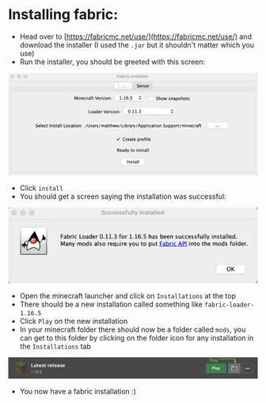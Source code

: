 # Installing fabric:

- Head over to [https://fabricmc.net/use/](https://fabricmc.net/use/) and download the installer (I used the `.jar` but it shouldn't matter which you use)
- Run the installer, you should be greeted with this screen:

![](https://github.com/quaoz/minecraft-stuff/blob/main/Images/Fabric%20Installer.png?raw=true)

- Click `install`
- You should get a screen saying the installation was successful:

![](https://github.com/quaoz/minecraft-stuff/blob/main/Images/Successful%20Instalation.png?raw=true)

- Open the minecraft launcher and click on `Installations` at the top
- There should be a new installation called something like `fabric-loader-1.16.5`
- Click `Play` on the new installation
- In your minecraft folder there should now be a folder called `mods`, you can get to this folder by clicking on the folder icon for any installation in the `Installations` tab

![](https://github.com/quaoz/minecraft-stuff/blob/main/Images/Launcher%20File%20Icon.png?raw=true)

- You now have a fabric installation :)
